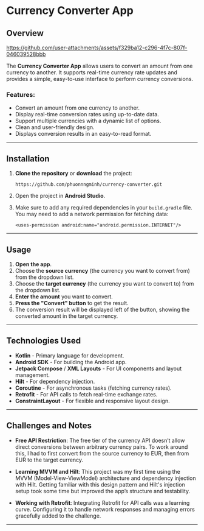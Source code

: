 Currency Converter App
======================

Overview
--------

https://github.com/user-attachments/assets/f329ba12-c296-4f7c-807f-046039528bbb



The **Currency Converter App** allows users to convert an amount from one currency to another. It supports real-time currency rate updates and provides a simple, easy-to-use interface to perform currency conversions.

### Features:

-   Convert an amount from one currency to another.
-   Display real-time conversion rates using up-to-date data.
-   Support multiple currencies with a dynamic list of options.
-   Clean and user-friendly design.
-   Displays conversion results in an easy-to-read format.

* * * * *

Installation
------------

1.  **Clone the repository** or **download** the project:

    `https://github.com/phuonnngminh/currency-converter.git`

2.  Open the project in **Android Studio**.

3.  Make sure to add any required dependencies in your `build.gradle` file. You may need to add a network permission for fetching data:

    `<uses-permission android:name="android.permission.INTERNET"/>`

* * * * *

Usage
-----

1.  **Open the app**.
2.  Choose the **source currency** (the currency you want to convert from) from the dropdown list.
3.  Choose the **target currency** (the currency you want to convert to) from the dropdown list.
4.  **Enter the amount** you want to convert.
5.  **Press the "Convert" button** to get the result.
6.  The conversion result will be displayed left of the button, showing the converted amount in the target currency.

* * * * *

Technologies Used
-----------------

-   **Kotlin** - Primary language for development.
-   **Android SDK** - For building the Android app.
-   **Jetpack Compose** / **XML Layouts** - For UI components and layout management.
-   **Hilt** - For dependency injection.
-   **Coroutine** - For asynchronous tasks (fetching currency rates).
-   **Retrofit** - For API calls to fetch real-time exchange rates.
-   **ConstraintLayout** - For flexible and responsive layout design.

* * * * *

Challenges and Notes
--------------------

- **Free API Restriction**: The free tier of the currency API doesn’t allow direct conversions between arbitrary currency pairs. To work around this, I had to first convert from the source currency to EUR, then from EUR to the target currency.

- **Learning MVVM and Hilt**: This project was my first time using the MVVM (Model-View-ViewModel) architecture and dependency injection with Hilt. Getting familiar with this design pattern and Hilt's injection setup took some time but improved the app’s structure and testability.

- **Working with Retrofit**: Integrating Retrofit for API calls was a learning curve. Configuring it to handle network responses and managing errors gracefully added to the challenge.

* * * * *
